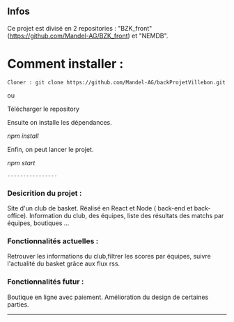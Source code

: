 ## Infos ##

Ce projet est divisé en 2 repositories : "BZK_front" (https://github.com/Mandel-AG/BZK_front) et "NEMDB".


# Comment installer : #

	Cloner : git clone https://github.com/Mandel-AG/backProjetVillebon.git
  
ou 

Télécharger le repository</strong>
	

Ensuite on installe les dépendances.</br>

*npm install*


Enfin, on peut lancer le projet.

*npm start*
	

	
	----------------
	
		
	


<h3>Desicrition du projet :</h3>

Site d'un club de basket.
Réalisé en React et Node ( back-end et back-office). 
Information du club, des équipes, liste des résultats des matchs par équipes, boutiques ...


<h3>Fonctionnalités actuelles :</h3>

Retrouver les informations du club,filtrer les scores par équipes, suivre l'actualité du basket grâce aux flux rss.

 
<h3>Fonctionnalités futur :</h3>

Boutique en ligne avec paiement.
Amélioration du design de certaines parties.

-----------




